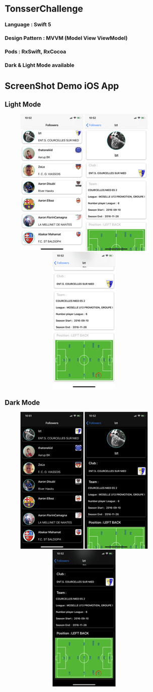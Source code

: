 # TonsserChallenge
###  Language : Swift 5
###  Design Pattern  : MVVM (Model View ViewModel)
###  Pods : RxSwift, RxCocoa
###  **Dark** & **Light** Mode available

# ScreenShot Demo iOS App 
##  Light Mode

<p align="center">
  <img src="https://raw.githubusercontent.com/ahmedchebbi1994/TonsserChallenge/master/TonsserChallenge/ScreenShots/followers_screen_light.png" width="200"  width="100">
  <img src="https://raw.githubusercontent.com/ahmedchebbi1994/TonsserChallenge/master/TonsserChallenge/ScreenShots/detail_follower_screen_light_1.png" width="200"  width="100">
  <img src="https://raw.githubusercontent.com/ahmedchebbi1994/TonsserChallenge/master/TonsserChallenge/ScreenShots/detail_follower_screen_light_2.png" width="200"  width="100">
</p>

##  Dark Mode

<p align="center">
  <img src="https://raw.githubusercontent.com/ahmedchebbi1994/TonsserChallenge/master/TonsserChallenge/ScreenShots/followers_screen_dark.png" width="200"  width="100">
  <img src="https://raw.githubusercontent.com/ahmedchebbi1994/TonsserChallenge/master/TonsserChallenge/ScreenShots/detail_follower_screen_dark_1.png" width="200"  width="100">
  <img src="https://raw.githubusercontent.com/ahmedchebbi1994/TonsserChallenge/master/TonsserChallenge/ScreenShots/detail_follower_screen_dark_2.png" width="200"  width="100">
</p>
